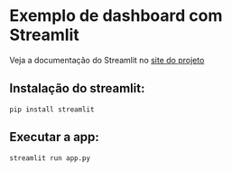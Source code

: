 # Exemplo de dashboard com Streamlit

Veja a documentação do Streamlit no [site do projeto](https://docs.streamlit.io/)

## Instalação do streamlit:

```
pip install streamlit
```

## Executar a app:

```
streamlit run app.py
```


